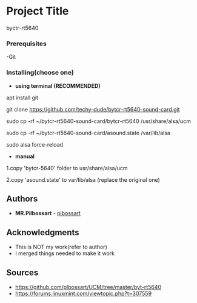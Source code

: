 # Project Title
byctr-rt5640

### Prerequisites
-Git

### Installing(choose one)

* **using terminal (RECOMMENDED)**

apt install git

git clone https://github.com/techy-dude/bytcr-rt5640-sound-card.git

sudo cp -rf ~/bytcr-rt5640-sound-card/bytcr-rt5640 /usr/share/alsa/ucm

sudo cp -rf ~/bytcr-rt5640-sound-card/asound.state /var/lib/alsa

sudo alsa force-reload

* **manual**

1.copy 'bytcr-5640' folder to usr/share/alsa/ucm

2.copy 'asound.state' to var/lib/alsa (replace the original one)


## Authors

* **MR.Pilbossart**  - [plbossart](https://github.com/plbossart)


## Acknowledgments

* This is NOT my work(refer to author)
* I merged things needed to make it work 

## Sources


* https://github.com/plbossart/UCM/tree/master/byt-rt5640
* https://forums.linuxmint.com/viewtopic.php?t=307559
